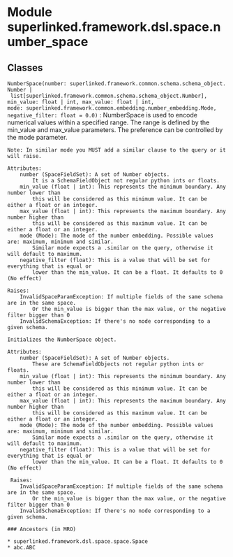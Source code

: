 Module superlinked.framework.dsl.space.number_space
===================================================

Classes
-------

`NumberSpace(number: superlinked.framework.common.schema.schema_object.Number | list[superlinked.framework.common.schema.schema_object.Number], min_value: float | int, max_value: float | int, mode: superlinked.framework.common.embedding.number_embedding.Mode, negative_filter: float = 0.0)`
:   NumberSpace is used to encode numerical values within a specified range.
    The range is defined by the min_value and max_value parameters.
    The preference can be controlled by the mode parameter.
    
    Note: In similar mode you MUST add a similar clause to the query or it will raise.
    
    Attributes:
        number (SpaceFieldSet): A set of Number objects.
            It is a SchemaFieldObject not regular python ints or floats.
        min_value (float | int): This represents the minimum boundary. Any number lower than
            this will be considered as this minimum value. It can be either a float or an integer.
        max_value (float | int): This represents the maximum boundary. Any number higher than
            this will be considered as this maximum value. It can be either a float or an integer.
        mode (Mode): The mode of the number embedding. Possible values are: maximum, minimum and similar.
            Similar mode expects a .similar on the query, otherwise it will default to maximum.
        negative_filter (float): This is a value that will be set for everything that is equal or
            lower than the min_value. It can be a float. It defaults to 0 (No effect)
    
    Raises:
        InvalidSpaceParamException: If multiple fields of the same schema are in the same space.
            Or the min_value is bigger than the max value, or the negative filter bigger than 0
        InvalidSchemaException: If there's no node corresponding to a given schema.
    
    Initializes the NumberSpace object.
    
    Attributes:
        number (SpaceFieldSet): A set of Number objects.
            These are SchemaFieldObjects not regular python ints or floats.
        min_value (float | int): This represents the minimum boundary. Any number lower than
            this will be considered as this minimum value. It can be either a float or an integer.
        max_value (float | int): This represents the maximum boundary. Any number higher than
            this will be considered as this maximum value. It can be either a float or an integer.
        mode (Mode): The mode of the number embedding. Possible values are: maximum, minimum and similar.
            Similar mode expects a .similar on the query, otherwise it will default to maximum.
        negative_filter (float): This is a value that will be set for everything that is equal or
            lower than the min_value. It can be a float. It defaults to 0 (No effect)
    
     Raises:
        InvalidSpaceParamException: If multiple fields of the same schema are in the same space.
            Or the min_value is bigger than the max value, or the negative filter bigger than 0
        InvalidSchemaException: If there's no node corresponding to a given schema.

    ### Ancestors (in MRO)

    * superlinked.framework.dsl.space.space.Space
    * abc.ABC